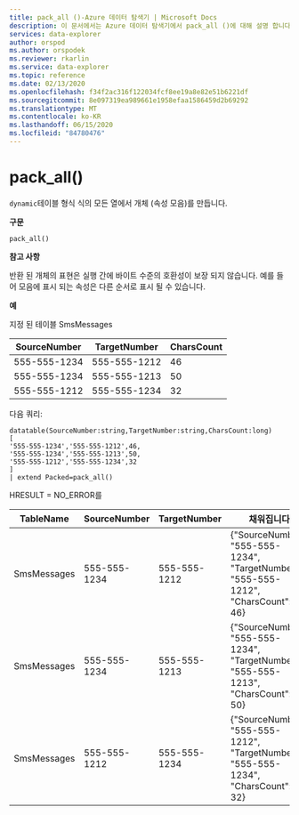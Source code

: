 ```yaml
---
title: pack_all ()-Azure 데이터 탐색기 | Microsoft Docs
description: 이 문서에서는 Azure 데이터 탐색기에서 pack_all ()에 대해 설명 합니다.
services: data-explorer
author: orspod
ms.author: orspodek
ms.reviewer: rkarlin
ms.service: data-explorer
ms.topic: reference
ms.date: 02/13/2020
ms.openlocfilehash: f34f2ac316f122034fcf8ee19a8e82e51b6221df
ms.sourcegitcommit: 8e097319ea989661e1958efaa1586459d2b69292
ms.translationtype: MT
ms.contentlocale: ko-KR
ms.lasthandoff: 06/15/2020
ms.locfileid: "84780476"
---
```

# <a name="pack_all"></a>pack_all()

`dynamic`테이블 형식 식의 모든 열에서 개체 (속성 모음)를 만듭니다.

**구문**

`pack_all()`

**참고 사항**

반환 된 개체의 표현은 실행 간에 바이트 수준의 호환성이 보장 되지 않습니다. 예를 들어 모음에 표시 되는 속성은 다른 순서로 표시 될 수 있습니다.

**예**

지정 된 테이블 SmsMessages 

|SourceNumber |TargetNumber| CharsCount
|---|---|---
|555-555-1234 |555-555-1212 | 46 
|555-555-1234 |555-555-1213 | 50 
|555-555-1212 |555-555-1234 | 32 

다음 쿼리:

<!-- csl: https://help.kusto.windows.net/Samples -->
```kusto
datatable(SourceNumber:string,TargetNumber:string,CharsCount:long)
[
'555-555-1234','555-555-1212',46,
'555-555-1234','555-555-1213',50,
'555-555-1212','555-555-1234',32
]
| extend Packed=pack_all()
```
HRESULT = NO_ERROR를

|TableName |SourceNumber |TargetNumber | 채워집니다
|---|---|---|---
|SmsMessages|555-555-1234 |555-555-1212 | {"SourceNumber": "555-555-1234", "TargetNumber": "555-555-1212", "CharsCount": 46}
|SmsMessages|555-555-1234 |555-555-1213 | {"SourceNumber": "555-555-1234", "TargetNumber": "555-555-1213", "CharsCount": 50}
|SmsMessages|555-555-1212 |555-555-1234 | {"SourceNumber": "555-555-1212", "TargetNumber": "555-555-1234", "CharsCount": 32}
